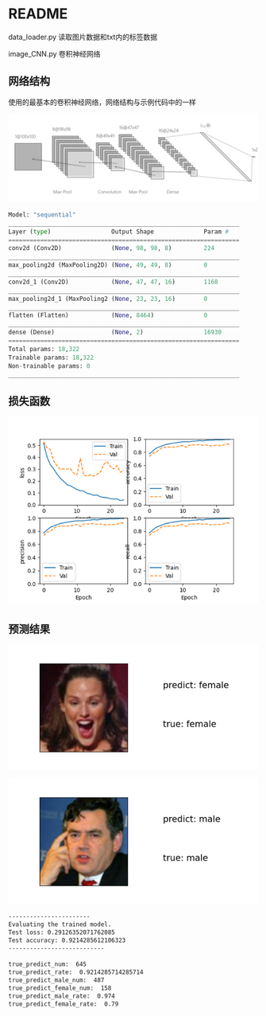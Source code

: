 # README

data_loader.py     读取图片数据和txt内的标签数据

image_CNN.py      卷积神经网络



## 网络结构

使用的最基本的卷积神经网络，网络结构与示例代码中的一样

![image-20211106161315934](README/image-20211106161315934.png)

```python
Model: "sequential"
_________________________________________________________________
Layer (type)                 Output Shape              Param #   
=================================================================
conv2d (Conv2D)              (None, 98, 98, 8)         224       
_________________________________________________________________
max_pooling2d (MaxPooling2D) (None, 49, 49, 8)         0         
_________________________________________________________________
conv2d_1 (Conv2D)            (None, 47, 47, 16)        1168      
_________________________________________________________________
max_pooling2d_1 (MaxPooling2 (None, 23, 23, 16)        0         
_________________________________________________________________
flatten (Flatten)            (None, 8464)              0         
_________________________________________________________________
dense (Dense)                (None, 2)                 16930     
=================================================================
Total params: 18,322
Trainable params: 18,322
Non-trainable params: 0
_________________________________________________________________
```



## 损失函数

![image-20211106160858057](README/image-20211106160858057.png)



## 预测结果

![image-20211030194959161](README/image-20211030194959161.png)

![image-20211030195310176](README/image-20211030195310176.png)

```
-----------------------
Evaluating the trained model.
Test loss: 0.29126352071762085
Test accuracy: 0.9214285612106323
---------------------------

true_predict_num:  645
true_predict_rate:  0.9214285714285714
true_predict_male_num:  487
true_predict_female_num:  158
true_predict_male_rate:  0.974
true_predict_female_rate:  0.79
```

